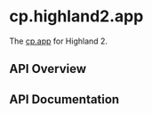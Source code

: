 # cp.highland2.app

The [cp.app](cp.app.md) for Highland 2.

## API Overview

## API Documentation

